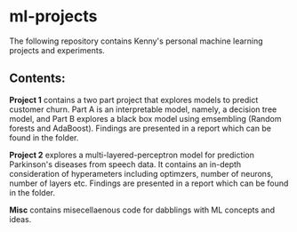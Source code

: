 # ml-projects
The following repository contains Kenny's personal machine learning projects and experiments.

## Contents:
**Project 1** contains a two part project that explores models to predict customer churn. Part A is an interpretable model, namely, a decision tree model, 
and Part B explores a black box model using emsembling (Random forests and AdaBoost). Findings are presented in a report which can be found in the folder.

**Project 2** explores a multi-layered-perceptron model for prediction Parkinson's diseases from speech data. It contains an in-depth consideration of hyperameters 
including optimzers, number of neurons, number of layers etc. Findings are presented in a report which can be found in the folder.

**Misc** contains misecellaenous code for dabblings with ML concepts and ideas.
